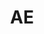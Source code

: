 ---
post_id:    2018-AE
title:      AE
images:
  - ext:    01.jpg
    asp:    3-4
    dim:    50
    dir:    h
---